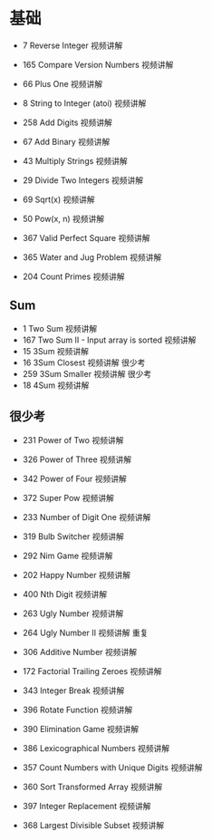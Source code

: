 # 基础			
- 7	Reverse Integer	视频讲解
- 165	Compare Version Numbers	视频讲解
- 66	Plus One	视频讲解
- 8	String to Integer (atoi)	视频讲解
- 258	Add Digits	视频讲解
- 67	Add Binary	视频讲解
- 43	Multiply Strings	视频讲解
- 29	Divide Two Integers	视频讲解
- 69	Sqrt(x)	视频讲解
  
- 50	Pow(x, n)	视频讲解
- 367	Valid Perfect Square	视频讲解
- 365	Water and Jug Problem	视频讲解
- 204	Count Primes	视频讲解
## Sum			
- 1	Two Sum	视频讲解
- 167	Two Sum II - Input array is sorted	视频讲解
- 15	3Sum	视频讲解
- 16	3Sum Closest	视频讲解	很少考
- 259	3Sum Smaller	视频讲解	很少考
- 18	4Sum	视频讲解

## 很少考			
- 231	Power of Two	视频讲解
- 326	Power of Three	视频讲解
- 342	Power of Four	视频讲解
- 372	Super Pow	视频讲解
- 233	Number of Digit One	视频讲解
- 319	Bulb Switcher	视频讲解
- 292	Nim Game	视频讲解
- 202	Happy Number	视频讲解
- 400	Nth Digit	视频讲解
- 263	Ugly Number	视频讲解
  
- 264	Ugly Number II	视频讲解 重复
  
- 306	Additive Number	视频讲解
- 172	Factorial Trailing Zeroes	视频讲解
- 343	Integer Break	视频讲解
- 396	Rotate Function	视频讲解
- 390	Elimination Game	视频讲解
- 386	Lexicographical Numbers	视频讲解
- 357	Count Numbers with Unique Digits	视频讲解
- 360	Sort Transformed Array	视频讲解
- 397	Integer Replacement	视频讲解
- 368	Largest Divisible Subset	视频讲解